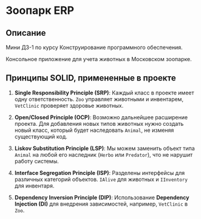 # Зоопарк ERP

## Описание
Мини ДЗ-1 по курсу Конструирование программного обеспечения.

Консольное приложение для учета животных в Московском зоопарке.

## Принципы SOLID, примененные в проекте

1. **Single Responsibility Principle (SRP)**: Каждый класс в проекте имеет одну ответственность. `Zoo` управляет животными и инвентарем, `VetClinic` проверяет здоровье животных.
   
2. **Open/Closed Principle (OCP)**: Возможно дальнейшее расширение проекта. Для добавления новых типов животных нужно создать новый класс, который будет наследовать `Animal`, не изменяя существующий код.

3. **Liskov Substitution Principle (LSP)**: Мы можем заменить объект типа `Animal` на любой его наследник (`Herbo` или `Predator`), что не нарушит работу системы.

4. **Interface Segregation Principle (ISP)**: Разделены интерфейсы для различных категорий объектов. `IAlive` для животных и `IInventory` для инвентаря.

5. **Dependency Inversion Principle (DIP)**: Использование **Dependency Injection (DI)** для внедрения зависимостей, например, `VetClinic` в `Zoo`.
